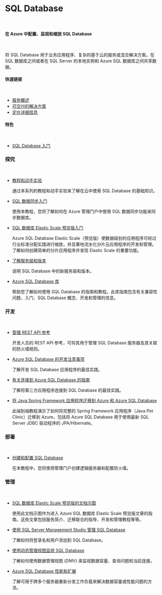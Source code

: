 <div class="wa-content wa-content-10up">
<h1>SQL Database</h1>
<p> </p>
<div class="wa-spacer wa-spacer-6down">
<h4>在 Azure 中配置、监视和缩放 SQL Database</h4>
<p> </p>
<p>将 SQL Database 用于业务应用程序、复杂的基于云的服务或混合解决方案。在 SQL 数据库之间或者在 SQL Server 的本地实例和 Azure SQL 数据库之间共享数据。</p>
<h4>快速链接</h4>
<p> </p>
<ul class="wa-linkList">
<li><a href="http://azure.microsoft.com/zh-cn/services/sql-database/" title="" class="wa-arrowLink wa-arrowLink-light">服务概述</a></li>
<li><a href="http://www.windowsazure.cn/zh-cn/solutions/data-management/" title="" class="wa-arrowLink wa-arrowLink-light">可交付的解决方案</a></li>
<li><a href="http://www.windowsazure.cn/pricing/details/sql-database/" title="" class="wa-arrowLink wa-arrowLink-light">定价详细信息</a></li>
</ul>
</div>
<div class="wa-spacer wa-spacer-aside wa-spacer-asideLight wa-spacer-4down">
<h4>特色</h4>
<p> </p>
<ul class="wa-iconList">
<li><a href="http://www.windowsazure.cn/manage/services/sql-databases/getting-started-w-sql-databases/" title="">SQL Database 入门</a></li>
<li style="display:none"><a href="http://www.windowsazure.cn/zh-cn/documentation/articles/sql-database-elastic-scale-get-started/" title="">Elastic Scale 预览版入门</a></li>
<li style="display:none"><a href="http://msdn.microsoft.com/zh-cn/library/azure/fea26432-7462-48a0-b58d-a6e3e36da165" title="">了解服务层和版本</a></li>
<li style="display:none"><a href="http://www.windowsazure.cn/zh-cn/documentation/articles/sql-database-auditing-get-started/" title="">SQL Database 审核入门</a></li></ul>
</div>
</div>
<div style="display:none" class="wa-content wa-content-divided"><a href="http://azure.microsoft.com/zh-cn/documentation/services/sql-database/#" title="" class="wa-showLessMore wa-showMore active" data-control="showLessMore">More</a><a href="http://azure.microsoft.com/zh-cn/documentation/services/sql-database/#" title="" class="wa-showLessMore wa-showLess" data-control="showLessMore">Less</a>>
<h2>教程和指南</h2>
<p> </p>
</div>
<div class="wa-content wa-content-divided wa-content-10up">
<div class="wa-spacer wa-spacer-2down">
<h3>探究</h3>
<p> </p>
</div>
<div class="wa-spacer wa-spacer-8down">
<ul class="wa-linkList">
  <li style="display:none"><a href="http://www.windowsazure.cn/zh-cn/documentation/articles/azure-subscription-service-limits/" title="">Azure 订阅和服务限制、配额和约束条件</a>
<div data-show-less-more-member="true">
<p>了解订阅、Web Workers、虚拟机、网络、存储以及 SQL 数据库最常见的 Microsoft Azure 限制。</p>
</div>
</li>
<li><a href="http://msdn.microsoft.com/zh-cn/library/azure/hh778415.aspx" title="">教程和动手实验</a>
<div data-show-less-more-member="true">
<p>通过本系列的教程和动手实验来了解在云中使用 SQL Database 的基础知识。</p>
</div>
</li>
    <li style="display:none"><a href="http://www.windowsazure.cn/zh-cn/documentation/articles/data-management-azure-sql-database-and-sql-server-iaas/" title="">了解 Azure VM 中的 Azure SQL Database 和 SQL 服务器</a>
<div data-show-less-more-member="true">
<p>Microsoft Azure 在承载基于 SQL 服务器的数据时，提供两个选项：Azure SQL 数据库和 Azure 虚拟机中的 SQL 服务器。找出每个选项怎样才能符合 Microsoft 数据平台上的整体情况，并获得帮助以确定哪种方法适合于您的业务需求。</p>
</div>
</li>
<li><a href="http://www.windowsazure.cn/zh-cn/documentation/articles/sql-database-get-started-sql-data-sync/" title="">SQL 数据同步入门</a>
<div data-show-less-more-member="true">
<p>使用本教程，您将了解如何在 Azure 管理门户中使用 SQL 数据同步功能来同步数据库。</p>
</div>
</li>
<li><a href="http://azure.microsoft.com/zh-cn/documentation/articles/sql-database-elastic-scale-get-started/" title="">SQL 数据库 Elastic Scale 预览版入门</a>
<div data-show-less-more-member="true">
<p>Azure SQL Database Elastic Scale（预览版）使数据级别的应用程序可经过行业标准分配实践进行缩放，并显著地流水化分片云应用程序的开发和管理。了解如何创建简单的分片应用程序并发现 Elastic Scale 的重要功能。</p>
</div>
</li>
<li><a href="http://msdn.microsoft.com/zh-cn/library/azure/fea26432-7462-48a0-b58d-a6e3e36da165" title="">了解服务层和版本</a>
<div data-show-less-more-member="true">
<p>说明 SQL Database 中的新服务层和版本。</p>
</div>
</li>
<li><a href="http://msdn.microsoft.com/zh-cn/library/azure/ee336279.aspx?amp;clcid=0x804" title="">Azure SQL Database 库</a>
<div data-show-less-more-member="true">
<p>帮助您了解如何使用 SQL Database 的指南和教程。此库指南包含有关兼容性问题、入门、SQL Database 概念、开发和管理的信息。</p>
</div>
</li>
</ul>
</div>
</div>
<div class="wa-content wa-content-divided wa-content-10up">
<div class="wa-spacer wa-spacer-2down">
<h3>开发</h3>
<p> </p>
</div>
<div class="wa-spacer wa-spacer-8down">
<ul class="wa-linkList">
<li><a href="http://msdn.microsoft.com/zh-cn/library/azure/dn505719?amp;clcid=0x804" title="">管理 REST API 参考</a>
<div data-show-less-more-member="true">
<p>开发人员的 REST API 参考，可将其用于管理 SQL Database 服务器及其关联的防火墙规则。</p>
</div>
</li>
<li><a href="http://msdn.microsoft.com/zh-cn/library/azure/ee730903.aspx?amp;clcid=0x804" title="">Azure SQL Database 的开发注意事项</a>
<div data-show-less-more-member="true">
<p>了解开发 SQL Database 应用程序的最佳实践。</p>
</div>
</li>
<li><a href="http://msdn.microsoft.com/zh-cn/library/azure/ee336282.aspx?amp;clcid=0x804" title="">有关连接到 Azure SQL Database 的指南</a>
<div data-show-less-more-member="true">
<p>了解将第三方应用程序连接到 SQL Database 的最佳实践。</p>
</div>
</li>
<li><a href="http://petclinic.cloudapp.net/" title="">将 Java Spring Framework 应用程序迁移到 Azure 和 Azure SQL Database</a>
<div data-show-less-more-member="true">
<p>此端到端教程演示了如何将完整的 Spring Framework 应用程序（Java Pet Clinic）迁移到 Azure，包括将 Azure SQL Database 用于使用最新 SQL Server JDBC 驱动程序的 JPA/Hibernate。</p>
</div>
</li>
</ul>
</div>
</div>
<div class="wa-content wa-content-divided wa-content-10up">
<div class="wa-spacer wa-spacer-2down">
<h3>部署</h3>
<p> </p>
</div>
<div class="wa-spacer wa-spacer-8down">
<ul class="wa-linkList">
<li><a href="http://www.windowsazure.cn/zh-cn/documentation/articles/sql-database-create-configure/" title="">创建和配置 SQL Database</a>
<div data-show-less-more-member="true">
<p>在本教程中，您将使用管理门户创建逻辑服务器和配置防火墙。</p>
</div>
</li>
  <li style="display:none"><a href="http://www.windowsazure.cn/zh-cn/documentation/articles/sql-database-deploy/" title="">将数据库部署到 Azure</a>
<div data-show-less-more-member="true">
<p>本教程将帮助您使用 SQL Server Management Studio 2008 R2 或 2012 将本地 SQL Server 数据库移至 Azure。</p>
</div>
</li>
  <li style="display:none"><a href="http://www.windowsazure.cn/zh-cn/documentation/articles/sql-database-upgrade-new-service-tiers/" title="">将 SQL Database Web/业务数据库升级至新的服务层</a>
<div data-show-less-more-member="true">
<p>将 Azure SQL Database Web 或业务数据库升级到新的 Azure SQL Database 服务层/性能水平。</p>
</div>
</li></ul>
</div>
</div>
<div class="wa-content wa-content-divided wa-content-10up">
<div class="wa-spacer wa-spacer-2down">
<h3>管理</h3>
<p> </p>
</div>
<div class="wa-spacer wa-spacer-8down">
<ul class="wa-linkList">
<li><a href="http://www.windowsazure.cn/zh-cn/documentation/articles/sql-database-elastic-scale-documentation-map/" title="">SQL 数据库 Elastic Scale 预览版的文档示图</a>
<div data-show-less-more-member="true">
<p>使用此文档示图作为进入 Azure SQL 数据库 Elastic Scale 预览版文章的指南。这些文章包括服务简介、迁移联合的指导、开发和管理教程等等。</p>
</div>
</li>
  <li style="display:none"><a href="http://www.windowsazure.cn/zh-cn/documentation/articles/sql-database-auditing-get-started/" title="">SQL Database 审核入门</a>
<div data-show-less-more-member="true">
<p>Azure SQL Database 审核跟踪数据库事件，并将事件写入您的 Azure 存储帐户中的审核日志内。使用审核有助于维护法规遵从性、理解数据库活动，以及了解差异和异常。</p>
</div>
</li>
<li><a href="http://www.windowsazure.cn/zh-cn/documentation/articles/sql-database-manage-azure-ssms/" title="">使用 SQL Server Management Studio 管理 SQL Database</a>
<div data-show-less-more-member="true">
<p>了解如何将登录名和用户添加到 SQL Database。</p>
</div>
</li>
<li><a href="http://go.microsoft.com/fwlink/p/?linkid=309725&amp;clcid=0x804" title="">使用动态管理视图监视 SQL Database</a>
<div data-show-less-more-member="true">
<p>了解如何使用数据管理视图 (DMV) 来监视数据容量、查询问题和当前连接。</p>
</div>
</li>
<li><a href="http://go.microsoft.com/fwlink/p/?linkid=397217&amp;clcid=0x804" title="">Azure SQL Database 性能和扩展</a>
<div data-show-less-more-member="true">
<p>了解可用于跨多个服务器重新分发工作负载来解决数据容量或性能问题的方法。</p>
</div>
</li>
</ul>
</div>
</div>